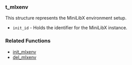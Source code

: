 ### t_mlxenv
This structure represents the MiniLibX environment setup.

- `init_id` - Holds the identifier for the MiniLibX instance.

### Related Functions
- [init_mlxenv](./del_mlxenv.md)
- [del_mlxenv](./del_mlxenv.md)
